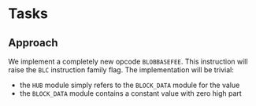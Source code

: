 # Tasks

## Approach

We implement a completely new opcode `BLOBBASEFEE`.
This instruction will raise the `BLC` instruction family flag.
The implementation will be trivial:
- the `HUB` module simply refers to the `BLOCK_DATA` module for the value
- the `BLOCK_DATA` module contains a constant value with zero high part
